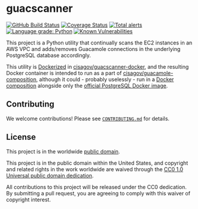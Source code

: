 # guacscanner #

[![GitHub Build Status](https://github.com/cisagov/guacscanner/workflows/build/badge.svg)](https://github.com/cisagov/guacscanner/actions)
[![Coverage Status](https://coveralls.io/repos/github/cisagov/guacscanner/badge.svg?branch=develop)](https://coveralls.io/github/cisagov/guacscanner?branch=develop)
[![Total alerts](https://img.shields.io/lgtm/alerts/g/cisagov/guacscanner.svg?logo=lgtm&logoWidth=18)](https://lgtm.com/projects/g/cisagov/guacscanner/alerts/)
[![Language grade: Python](https://img.shields.io/lgtm/grade/python/g/cisagov/guacscanner.svg?logo=lgtm&logoWidth=18)](https://lgtm.com/projects/g/cisagov/guacscanner/context:python)
[![Known Vulnerabilities](https://snyk.io/test/github/cisagov/guacscanner/develop/badge.svg)](https://snyk.io/test/github/cisagov/guacscanner)

This project is a Python utility that continually scans the EC2 instances
in an AWS VPC and adds/removes Guacamole connections in the underlying
PostgreSQL database accordingly.

This utility is [Dockerized](https://docker.com) in
[cisagov/guacscanner-docker](https://github.com/cisagov/guacscanner-docker),
and the resulting Docker container is intended to run as a part of
[cisagov/guacamole-composition](https://github.com/cisagov/guacamole-composition),
although it could - probably uselessly - run in a [Docker
composition](https://docs.docker.com/compose/) alongside only the
[official PostgreSQL Docker image](https://hub.docker.com/_/postgres).

## Contributing ##

We welcome contributions!  Please see [`CONTRIBUTING.md`](CONTRIBUTING.md) for
details.

## License ##

This project is in the worldwide [public domain](LICENSE).

This project is in the public domain within the United States, and
copyright and related rights in the work worldwide are waived through
the [CC0 1.0 Universal public domain
dedication](https://creativecommons.org/publicdomain/zero/1.0/).

All contributions to this project will be released under the CC0
dedication. By submitting a pull request, you are agreeing to comply
with this waiver of copyright interest.

